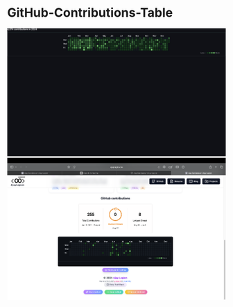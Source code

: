 # GitHub-Contributions-Table
![GitHubContributionsTable](gct1.jpeg)
![GitHubContributionsTable](2.jpeg)
